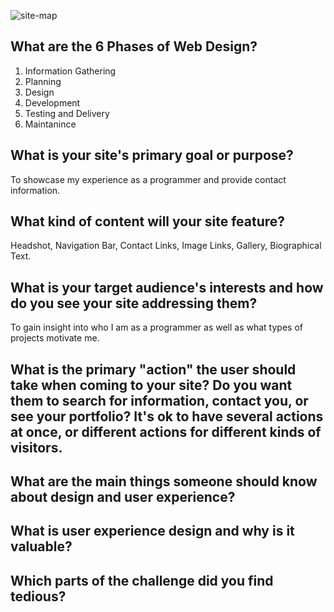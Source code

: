 ![site-map](http://drive.google.com/open?id=1-WqgwHrheGTaT7_uTzHL_d362UxM4RN5DyOyLrMbvSk?raw=true)

What are the 6 Phases of Web Design?
---
1. Information Gathering
2. Planning
3. Design
4. Development
5. Testing and Delivery
6. Maintanince

What is your site's primary goal or purpose? 
---
To showcase my experience as a programmer and provide contact information.

What kind of content will your site feature?
---
Headshot, Navigation Bar, Contact Links, Image Links, Gallery, Biographical Text.

What is your target audience's interests and how do you see your site addressing them?
---
To gain insight into who I am as a programmer as well as what types of projects motivate me.

What is the primary "action" the user should take when coming to your site? Do you want them to search for information, contact you, or see your portfolio? It's ok to have several actions at once, or different actions for different kinds of visitors.
---
What are the main things someone should know about design and user experience?
---
What is user experience design and why is it valuable? 
---
Which parts of the challenge did you find tedious?
---